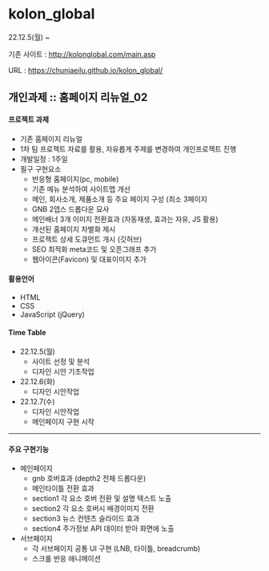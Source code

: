 # kolon_global
22.12.5(월) ~

기존 사이트 : http://kolonglobal.com/main.asp

URL : https://chunjaeilu.github.io/kolon_global/

## 개인과제 :: 홈페이지 리뉴얼_02

#### 프로젝트 과제
- 기존 홈페이지 리뉴얼
- 1차 팀 프로젝트 자료를 활용, 자유롭게 주제를 변경하여 개인프로젝트 진행
- 개발일정 : 1주일
- 필구 구현요소
  - 반응형 홈페이지(pc, mobile)
  - 기존 메뉴 분석하여 사이트맵 개선
  - 메인, 회사소개, 제품소개 등 주요 페이지 구성 (최소 3페이지
  - GNB 2뎁스 드롭다운 묘사
  - 메인배너 3개 이미지 전환효과 (자동재생, 효과는 자유, JS 활용)
  - 개선된 홈페이지 차별화 제시
  - 프로젝트 상세 도큐먼트 개시 (깃허브)
  - SEO 최적화 meta코드 및 오픈그래프 추가
  - 웹아이콘(Favicon) 및 대표이미지 추가
#### 활용언어
- HTML
- CSS
- JavaScript (jQuery)

#### Time Table
- 22.12.5(월)
  - 사이트 선정 및 분석
  - 디자인 시안 기초작업
- 22.12.6(화)
  - 디자인 시안작업
- 22.12.7(수)
  - 디자인 시안작업
  - 메인페이지 구현 시작

---
#### 주요 구현기능
- 메인페이지
  - gnb 호버효과 (depth2 전체 드롭다운)
  - 메인타이틀 전환 효과
  - section1 각 요소 호버 전환 및 설명 텍스트 노출
  - section2 각 요소 호버시 배경이미지 전환
  - section3 뉴스 컨텐츠 슬라이드 효과
  - section4 주가정보 API 데이터 받아 화면에 노출
- 서브페이지
  - 각 서브페이지 공통 UI 구현 (LNB, 타이틀, breadcrumb)
  - 스크롤 반응 애니메이션
